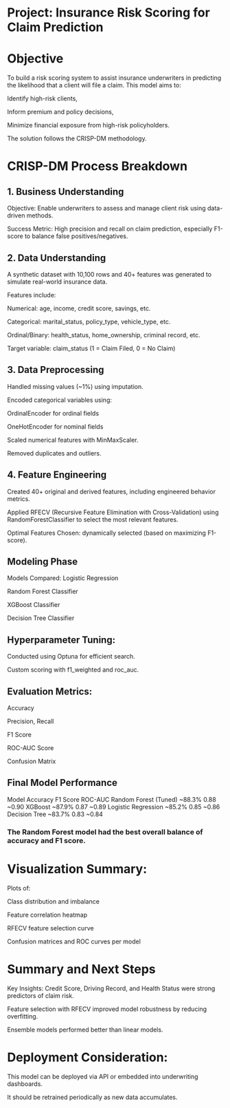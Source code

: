 

# Project: Insurance Risk Scoring for Claim Prediction
# Objective
To build a risk scoring system to assist insurance underwriters in predicting the likelihood that a client will file a claim. This model aims to:

Identify high-risk clients,

Inform premium and policy decisions,

Minimize financial exposure from high-risk policyholders.

The solution follows the CRISP-DM methodology.

# CRISP-DM Process Breakdown
## 1. Business Understanding
Objective: Enable underwriters to assess and manage client risk using data-driven methods.

Success Metric: High precision and recall on claim prediction, especially F1-score to balance false positives/negatives.

## 2. Data Understanding
A synthetic dataset with 10,100 rows and 40+ features was generated to simulate real-world insurance data.

Features include:

Numerical: age, income, credit score, savings, etc.

Categorical: marital_status, policy_type, vehicle_type, etc.

Ordinal/Binary: health_status, home_ownership, criminal record, etc.

Target variable: claim_status (1 = Claim Filed, 0 = No Claim)

## 3. Data Preprocessing
Handled missing values (~1%) using imputation.

Encoded categorical variables using:

OrdinalEncoder for ordinal fields

OneHotEncoder for nominal fields

Scaled numerical features with MinMaxScaler.

Removed duplicates and outliers.

## 4. Feature Engineering
Created 40+ original and derived features, including engineered behavior metrics.

Applied RFECV (Recursive Feature Elimination with Cross-Validation) using RandomForestClassifier to select the most relevant features.

Optimal Features Chosen: dynamically selected (based on maximizing F1-score).

## Modeling Phase
Models Compared:
Logistic Regression

Random Forest Classifier

XGBoost Classifier

Decision Tree Classifier

## Hyperparameter Tuning:
Conducted using Optuna for efficient search.

Custom scoring with f1_weighted and roc_auc.

## Evaluation Metrics:
Accuracy

Precision, Recall

F1 Score

ROC-AUC Score

Confusion Matrix

## Final Model Performance
Model	Accuracy	F1 Score	ROC-AUC
Random Forest (Tuned)	~88.3%	0.88	~0.90
XGBoost	~87.9%	0.87	~0.89
Logistic Regression	~85.2%	0.85	~0.86
Decision Tree	~83.7%	0.83	~0.84

### The Random Forest model had the best overall balance of accuracy and F1 score.

# Visualization Summary:
Plots of:

Class distribution and imbalance

Feature correlation heatmap

RFECV feature selection curve

Confusion matrices and ROC curves per model

# Summary and Next Steps
Key Insights:
Credit Score, Driving Record, and Health Status were strong predictors of claim risk.

Feature selection with RFECV improved model robustness by reducing overfitting.

Ensemble models performed better than linear models.

# Deployment Consideration:
This model can be deployed via API or embedded into underwriting dashboards.

It should be retrained periodically as new data accumulates.
